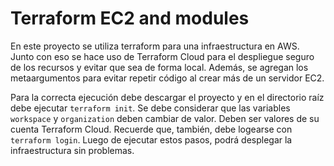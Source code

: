 # Terraform EC2 and modules

En este proyecto se utiliza terraform para una infraestructura en AWS. Junto con eso se hace uso de Terraform Cloud para el despliegue seguro de los recursos y evitar que sea de forma local. Además, se agregan los metaargumentos para evitar repetir código al crear más de un servidor EC2. 

Para la correcta ejecución debe descargar el proyecto y en el directorio raíz debe ejecutar `terraform init`. Se debe considerar que las variables `workspace` y `organization` deben cambiar de valor. Deben ser valores de su cuenta Terraform Cloud. Recuerde que, también, debe logearse con `terraform login`. Luego de ejecutar estos pasos, podrá desplegar la infraestructura sin problemas.
